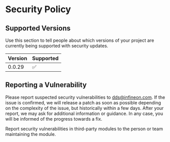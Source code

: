 # Security Policy

## Supported Versions

Use this section to tell people about which versions of your project are
currently being supported with security updates.

| Version | Supported          |
| ------- | ------------------ |
| 0.0.29   | :white_check_mark: |

## Reporting a Vulnerability

Please report suspected security vulnerabilities to dds@infineon.com. 
If the issue is confirmed, we will release a patch as soon as possible depending on the complexity of the issue, but historically within a few days.
After your report, we may ask for additional information or guidance. In any case, you will be informed of the progress towards a fix.

Report security vulnerabilities in third-party modules to the person or team maintaining the module.
